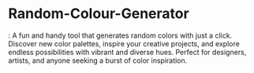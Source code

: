 # Random-Colour-Generator
: A fun and handy tool that generates random colors with just a click. Discover new color palettes, inspire your creative projects, and explore endless possibilities with vibrant and diverse hues. Perfect for designers, artists, and anyone seeking a burst of color inspiration.
